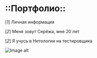 # :**:Портфолио:**:
 
 [*1*] Личная информация 

 [*2*] Меня зовут Серёжа, мне 20 лет

 [*2*] Я учусь в Нетологии на тестировщика

![Image alt](https://github.com/https://github.com/RUSROOFMAN/3-hw/blob/main/tvQ_E9dlYpc.jpg)
